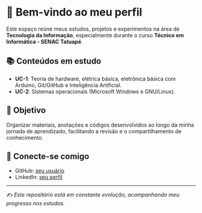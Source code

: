 # 👋 Bem-vindo ao meu perfil

Este espaço reúne meus estudos, projetos e experimentos na área de **Tecnologia da Informação**, especialmente durante o curso **Técnico em Informática - SENAC Tatuapé**.  

## 📚 Conteúdos em estudo
- **UC-1**: Teoria de hardware, elétrica básica, eletrônica básica com Arduino, Git/GitHub e Inteligência Artificial.  
- **UC-2**: Sistemas operacionais (Microsoft Windows e GNU/Linux).  

## 🚀 Objetivo
Organizar materiais, anotações e códigos desenvolvidos ao longo da minha jornada de aprendizado, facilitando a revisão e o compartilhamento de conhecimento.  

## 🔗 Conecte-se comigo
- GitHub: [seu usuário](https://github.com/seuusuario)  
- LinkedIn: [seu perfil](https://linkedin.com/in/seuperfil)  

---
✍️ *Este repositório está em constante evolução, acompanhando meu progresso nos estudos.*
